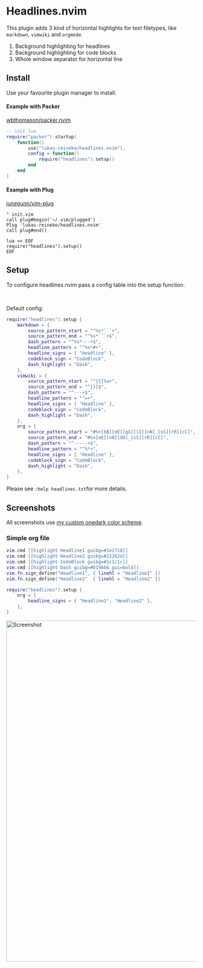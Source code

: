 # Headlines.nvim

This plugin adds 3 kind of horizontal highlights for text filetypes, like
`markdown`, `vimwiki` and `orgmode`.

1. Background highlighting for headlines
2. Background highlighting for code blocks
3. Whole window separator for horizontal line

## Install

Use your favourite plugin manager to install.

#### Example with Packer

[wbthomason/packer.nvim](https://github.com/wbthomason/packer.nvim)

```lua
-- init.lua
require("packer").startup(
    function()
        use("lukas-reineke/headlines.nvim"),
        config = function()
            require("headlines").setup()
        end
    end
)
```

#### Example with Plug

[junegunn/vim-plug](https://github.com/junegunn/vim-plug)

```vim
" init.vim
call plug#begin('~/.vim/plugged')
Plug 'lukas-reineke/headlines.nvim'
call plug#end()

lua << EOF
require("headlines").setup()
EOF
```

## Setup

To configure headlines.nvim pass a config table into the setup function.

<br>

Default config:

````lua
require("headlines").setup {
    markdown = {
        source_pattern_start = "^%s*```+",
        source_pattern_end = "^%s*```+$",
        dash_pattern = "^%s*---+$",
        headline_pattern = "^%s*#+",
        headline_signs = { "Headline" },
        codeblock_sign = "CodeBlock",
        dash_highlight = "Dash",
    },
    vimwiki = {
        source_pattern_start = "^{{{%a+",
        source_pattern_end = "^}}}$",
        dash_pattern = "^---+$",
        headline_pattern = "^=+",
        headline_signs = { "Headline" },
        codeblock_sign = "CodeBlock",
        dash_highlight = "Dash",
    },
    org = {
        source_pattern_start = "#%+[bB][eE][gG][iI][nN]_[sS][rR][cC]",
        source_pattern_end = "#%+[eE][nN][dD]_[sS][rR][cC]",
        dash_pattern = "^-----+$",
        headline_pattern = "^%*+",
        headline_signs = { "Headline" },
        codeblock_sign = "CodeBlock",
        dash_highlight = "Dash",
    },
}
````

Please see `:help headlines.txt`for more details.

## Screenshots

All screenshots use [my custom onedark color scheme](https://github.com/lukas-reineke/onedark.nvim).

### Simple org file

```lua
vim.cmd [[highlight Headline1 guibg=#1e2718]]
vim.cmd [[highlight Headline2 guibg=#21262d]]
vim.cmd [[highlight CodeBlock guibg=#1c1c1c]]
vim.cmd [[highlight Dash guibg=#D19A66 gui=bold]]
vim.fn.sign_define("Headline1", { linehl = "Headline1" })
vim.fn.sign_define("Headline2"  { linehl = "Headline2" })

require("headlines").setup {
    org = {
        headline_signs = { "Headline1", "Headline2" },
    },
}
```

<img width="900" src="https://i.imgur.com/0tLcXDv.jpg" alt="Screenshot" />
